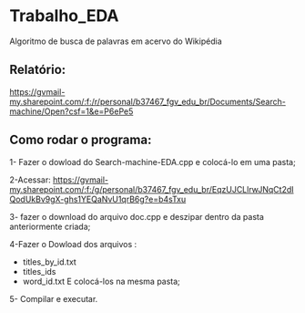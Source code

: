 # Trabalho_EDA
Algoritmo de busca de palavras em acervo do Wikipédia 

## Relatório:
https://gvmail-my.sharepoint.com/:f:/r/personal/b37467_fgv_edu_br/Documents/Search-machine/Open?csf=1&e=P6ePe5


## Como rodar o programa:
1- Fazer o dowload do Search-machine-EDA.cpp e colocá-lo em uma pasta;

2-Acessar:
https://gvmail-my.sharepoint.com/:f:/g/personal/b37467_fgv_edu_br/EqzUJCLlrwJNqCt2dIQodUkBv9gX-ghs1YEQaNvU1qrB6g?e=b4sTxu

3- fazer o download do arquivo doc.cpp e deszipar dentro da pasta anteriormente criada;

4-Fazer o Dowload dos arquivos :
- titles_by_id.txt
- titles_ids
- word_id.txt
E colocá-los na mesma pasta;

5- Compilar e executar.

